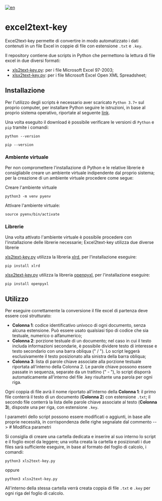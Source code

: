 [![en](https://img.shields.io/badge/lang-en-blue.svg)](https://github.com/logo94/excel2text-key/blob/main/README.en.md)

# excel2text-key
Excel2text-key permette di convertire in modo automatizzato i dati contenuti in un file Excel in coppie di file con estensione `.txt` e `.key`. 

Il repository contiene due scripts in Python che permettono la lettura di file excel in due diversi formati:
* [xls2text-key.py](https://github.com/logo94/excel2text-key/blob/main/xls2text-key.py): per i file Microsoft Excel 97-2003;
* [xlsx2text-key.py](https://github.com/logo94/excel2text-key/blob/main/xlsx2text-key.py): per i file Microsoft Excel Open XML Spreadsheet;

## Installazione ##
Per l'utilizzo degli scripts è necessario aver scaricato `Python 3.7+` sul proprio computer, per installare Python seguire le istruzioni, in base al proprio sistema operativo, riportate al seguente [link](https://www.python.org/downloads/).

Una volta eseguito il download è possibile verificare le versioni di `Python` e `pip` tramite i comandi:

```
python --version
```
```
pip --version
```
### Ambiente virtuale ###
Per non compromettere l'installazione di Python e le relative librerie è consigliabile creare un ambiente virtuale indipendente dal proprio sistema; per la creazione di un ambiente virtuale procedere come segue:

Creare l'ambiente virtuale
```
python3 -m venv pyenv
```

Attivare l'ambiente virtuale:
```
source pyenv/bin/activate
```

### Librerie ###
Una volta attivato l'ambiente virtuale è possibile procedere con l'installazione delle librerie necessarie; Excel2text-key utilizza due diverse librerie

[xls2text-key.py](https://github.com/logo94/excel2text-key/blob/main/xls2text-key.py) utilizza la libreria [xlrd](https://pypi.org/project/xlrd/), per l'installazione eseguire:
```
pip install xlrd
```

[xlsx2text-key.py](https://github.com/logo94/excel2text-key/blob/main/xlsx2text-key.py) utilizza la libreria [openpyxl](https://openpyxl.readthedocs.io/en/stable/), per l'installazione eseguire:
```
pip install openpyxl
```

## Utilizzo ##
Per eseguire correttamente la conversione il file excel di partenza deve essere così strutturato:

* **Colonna 1**: codice identificativo univoco di ogni documento, senza alcuna estensione. Può essere usato qualsiasi tipo di codice che sia testuale, numerico o alfanumerico; 
* **Colonna 2**: porzione testuale di un documento; nel caso in cui il testo includa informazioni secondarie, è possibile dividere testo di interesse e testo secondario con una barra obliqua (" / "). Lo script leggerà esclusivamente il testo posizionato alla sinistra della barra obliqua; 
* **Colonna 3**: lista di parole chiave associate alla porzione testuale riportata all'interno della Colonna 2. Le parole chiave possono essere passate in sequenza, separate da un trattino (" - "), lo script disporrà automaticamente all'interno del file .key risultante una parola per ogni riga.

Ogni coppia di file avrà il nome riportato all'interno della **Colonna 1**: il primo file conterrà il testo di un documento (**Colonna 2**) con estensione `.txt`; il secondo file conterrà la lista delle parole chiave associate al testo (**Colonna 3**), disposte una per riga, con estensione `.key`. 

I parametri dello script possono essere modificati o aggiunti, in base alle proprie necessità, in corrispondenza delle righe segnalate dal commento --> # Modifica parametri
  
Si consiglia di creare una cartella dedicata e inserire al suo interno lo script e il foglio excel da leggere; una volta creata la cartella e posizionati i due files sarà sufficiente eseguire, in base al formato del foglio di calcolo, i comandi: 
```
python3 xls2text-key.py
```
oppure
```
python3 xlsx2text-key.py
```

All'interno della stessa cartella verrà creata coppia di file `.txt` e `.key` per ogni riga del foglio di calcolo.
